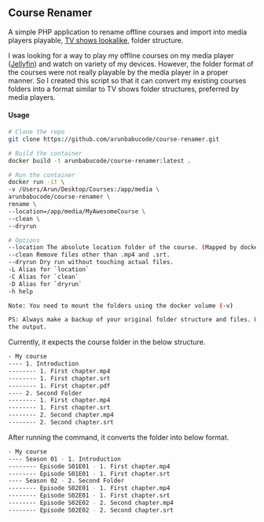 ## Course Renamer

A simple PHP application to rename offline courses and import into media players playable, [TV shows lookalike](https://jellyfin.org/docs/general/server/media/shows.html), folder structure.

I was looking for a way to play my offline courses on my media player ([Jellyfin](https://jellyfin.org/)) and watch on variety of my devices. However, the folder format of the courses were not really playable by the media player in a proper manner. So I created this script so that it can convert my existing courses folders into a format similar to TV shows folder structures, preferred by media players.

#### Usage

```bash
# Clone the repo
git clone https://github.com/arunbabucode/course-renamer.git

# Build the container
docker build -t arunbabucode/course-renamer:latest .

# Run the container
docker run -it \
-v /Users/Arun/Desktop/Courses:/app/media \
arunbabucode/course-renamer \
rename \
--location=/app/media/MyAwesomeCourse \
--clean \
--dryrun

# Options
--location The absolute location folder of the course. (Mapped by docker volume)
--clean Remove files other than .mp4 and .srt.
--dryrun Dry run without touching actual files.
-L Alias for `location`
-C Alias for `clean`
-D Alias for `dryrun`
-h help

Note: You need to mount the folders using the docker volume (-v)

PS: Always make a backup of your original folder structure and files. Use `dryrun` to stimulate 
the output.
```


Currently, it expects the course folder in the below structure.

```bash
- My course
---- 1. Introduction
-------- 1. First chapter.mp4
-------- 1. First chapter.srt
-------- 1. First chapter.pdf
---- 2. Second Folder
-------- 1. First chapter.mp4
-------- 1. First chapter.srt
-------- 2. Second chapter.mp4
-------- 2. Second chapter.srt
```

After running the command, it converts the folder into below format.

```bash
- My course
---- Season 01 - 1. Introduction
-------- Episode S01E01 - 1. First chapter.mp4
-------- Episode S01E01 - 1. First chapter.srt
---- Season 02 - 2. Second Folder
-------- Episode S02E01 - 1. First chapter.mp4
-------- Episode S02E01 - 1. First chapter.srt
-------- Episode S02E02 - 2. Second chapter.mp4
-------- Episode S02E02 - 2. Second chapter.srt
```
